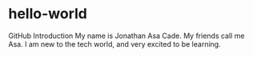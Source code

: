 # hello-world
GitHub Introduction
My name is Jonathan Asa Cade.
My friends call me Asa.
I am new to the tech world, and very excited to be learning.
